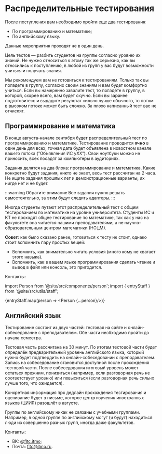 # Распределительные тестирования

После поступления вам необходимо пройти еще два тестирования:

* По программированию и математике;
* По английскому языку.

Данные мероприятия проходят не в один день.

Цель тестов — разбить студентов на группы согласно уровню их знаний. Не нужно относиться к этому так же серьезно, как вы относились к поступлению, в любой из групп у вас будут возможности учиться и получать знания.

Мы рекомендуем вам не готовиться к тестированиям. Только так вы попадете в группу, согласно своим знаниям и вам будет комфортно учиться. Если вы намеренно завалите тест, то попадёте в группу, в которой, скорее всего, вам будет скучно. Если вы заранее подготовитесь и выдадите результат сильно лучше обычного, то потом в высоком потоке может быть сложно. За плохо написанный тест вас не отчислят.

## Программирование и математика

В конце августа-начале сентября будет распределительный тест по программированию и математике. Тестирование проводится **очно** в один день для всех, точная дата будет объявлена в новостном канале вашего потока ("Объявления ИС yXX"). Свои ноутбуки можно не приносить, всех посадят за компьютеры в аудиториях.

Задания делятся на два блока: программирование и математика. Какие конкретно будут задания, никто не знает, весь тест рассчитан на 2 часа. Не ищите задания прошлых лет и демонстрационные варианты, их нигде нет и не будет.

:::warning Обратите внимание
Все задания нужно решать самостоятельно, за этим будут следить адаптеры.
:::

Иногда студенты путают этот распределительный тест с общим тестированием по математике на уровне университета. Студенты ИС и КТ не проходят общее тестирование по математике, так как у нас на факультете она читается нашими преподавателями, а не научно-образовательным центром математики (НОЦМ).

**Совет**: как было сказано ранее, готовиться к тесту не стоит, однако стоит вспомнить пару простых вещей:

* Вспомнить, как внимательно читать условия (много кому не хватает этого навыка).
* Вспомнить, как в вашем языке программирования сделать чтение и вывод в файл или консоль, это пригодится.

Контакты:

import Person from '@site/src/components/person';
import { entryStaff } from '@site/src/utils/staff';

{entryStaff.map(person => <Person {...person}/>)}

## Английский язык

Тестирование состоит из двух частей: тестовая на сайте и онлайн-собеседование с преподавателем. Обе части необходимо пройти до начала семестра.

Тестовая часть рассчитана на 30 минут. По итогам тестовой части будет определён предварительный уровень английского языка, который нужно будет подтвердить на онлайн-собеседовании с преподавателем. Запись на собеседование становится доступной после прохождения тестовой части. После собеседования итоговый уровень может остаться прежним, понизиться (например, если разговорная речь не соответствует уровню) или повыситься (если разговорная речь сильно лучше того, что ожидается).

Конкретная информация про дедлайн прохождения тестирования и оценивание будет в письме, которое центр изучения иностранных языков (ЦИИЯ) разошлёт в августе.

Группы по английскому никак не связаны с учебными группами. Например, в одной группе по английскому могут (и будут) находиться люди из совершенно разных групп, иногда даже факультетов.

Контакты:

* ВК: [@fltc.itmo](https://vk.com/fltc.itmo);
* Почта: [fltc@itmo.ru](mailto:fltc@itmo.ru).
